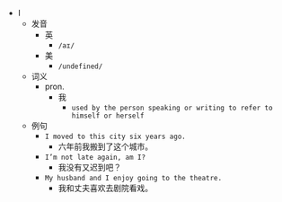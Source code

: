 - I
  - 发音
    - 英
      - `/aɪ/`
    - 美
      - `/undefined/`
  - 词义
    - pron.
      - 我
        - `used by the person speaking or writing to refer to himself or herself`
  - 例句
    - `I moved to this city six years ago.`
      - 六年前我搬到了这个城市。
    - `I’m not late again, am I?`
      - 我没有又迟到吧？
    - `My husband and I enjoy going to the theatre.`
      - 我和丈夫喜欢去剧院看戏。

